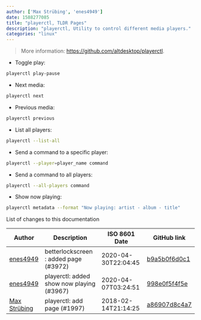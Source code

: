```yaml
---
author: ['Max Strübing', 'enes4949']
date: 1588277085
title: "playerctl, TLDR Pages"
description: "playerctl, Utility to control different media players."
categories: "linux"
---
```

> More information: <https://github.com/altdesktop/playerctl>.

- Toggle play:

```bash
playerctl play-pause
```

- Next media:

```bash
playerctl next
```

- Previous media:

```bash
playerctl previous
```

- List all players:

```bash
playerctl --list-all
```

- Send a command to a specific player:

```bash
playerctl --player=player_name command
```

- Send a command to all players:

```bash
playerctl --all-players command
```

- Show now playing:

```bash
playerctl metadata --format "Now playing: artist - album - title"
```
List of changes to this documentation


Author | Description | ISO 8601 Date | GitHub link
------|-----|-----|-----
[enes4949](mailto:63241739+enes4949@users.noreply.github.com) | betterlockscreen : added page (#3972) | 2020-04-30T22:04:45 | [b9a5b0f6d0c1](https://github.com/tldr-pages/tldr/commit/b9a5b0f6d0c1588d98d9d41d639f1cb2bfd721c0)
[enes4949](mailto:63241739+enes4949@users.noreply.github.com) | playerctl: added show now playing (#3967) | 2020-04-07T03:24:51 | [998e0f5f4f5e](https://github.com/tldr-pages/tldr/commit/998e0f5f4f5e605fee54779bb31f75f9ec72ab52)
[Max Strübing](mailto:mxstrbng@gmail.com) | playerctl: add page (#1997) | 2018-02-14T21:14:25 | [a86907d8c4a7](https://github.com/tldr-pages/tldr/commit/a86907d8c4a7e2a6e52f2beea03ac4b60dd20c70)

